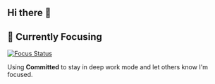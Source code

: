 ## Hi there 👋

## 🧘 Currently Focusing

[![Focus Status](https://img.shields.io/badge/dynamic/json?color=green&label=Focus&query=message&url=https://86bc5f603525.ngrok-free.app/status.json)](https://86bc5f603525.ngrok-free.app)

Using **Committed** to stay in deep work mode and let others know I'm focused.


<!--
**dmitry-grin/dmitry-grin** is a ✨ _special_ ✨ repository because its `README.md` (this file) appears on your GitHub profile.

Here are some ideas to get you started:

- 🔭 I’m currently working on ...
- 🌱 I’m currently learning ...
- 👯 I’m looking to collaborate on ...
- 🤔 I’m looking for help with ...
- 💬 Ask me about ...
- 📫 How to reach me: ...
- 😄 Pronouns: ...
- ⚡ Fun fact: ...
-->
